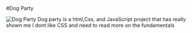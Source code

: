 #Dog Party

![Dog Party](ICloudDrive/Desktop/DogParty.png)
Dog party is a html,Css, and JavaScript project that has really shown me I dont like CSS and need to read more on the fundamentals 
